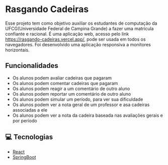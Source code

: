 # Rasgando Cadeiras
Esse projeto tem como objetivo auxiliar os estudantes de computação da UFCG(Universidade Federal de Campina Grande) a fazer uma matrícula confiante e racional.
É uma aplicação web, acesso pelo link https://rasgando-cadeiras.vercel.app/, pode ser usada em todos os navegadores.
Foi desenvolvido uma aplicação responsiva a monitores horizontais.

## Funcionalidades
- Os alunos podem avaliar cadeiras que pagaram
- Os alunos podem comentar cadeiras que pagaram
- Os alunos podem reagir a um comentário de outro aluno
- Os alunos podem reportar um comentário de outro aluno
- Os alunos podem simular um período, para ver sua dificuldade
- Os alunos podem ver a nota geral de um professor e asa cadeiras associadas a ele
- Os alunos podem ver a nota da cadeira baseada nas avaliações gerais e por período

## 💻 Tecnologias
- [React](https://reactjs.org)
- [SpringBoot](https://spring.io)
